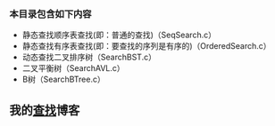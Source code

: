 
### 本目录包含如下内容  

- 静态查找顺序表查找(即：普通的查找)（SeqSearch.c）
- 静态查找有序表查找(即：要查找的序列是有序的)（OrderedSearch.c）
- 动态查找二叉排序树（SearchBST.c）
- 二叉平衡树（SearchAVL.c）
- B树（SearchBTree.c）



## 我的[查找](https://sxhpai.github.io/2022/04/09/DS/DS6/)博客
